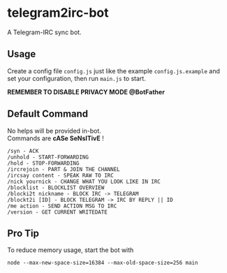 # telegram2irc-bot

A Telegram-IRC sync bot.

## Usage

Create a config file `config.js` just like the example `config.js.example` and set your configuration, then run `main.js` to start.

**REMEMBER TO DISABLE PRIVACY MODE @BotFather**

## Default Command

No helps will be provided in-bot.  
Commands are **cASe SeNsITivE** !

```
/syn - ACK
/unhold - START-FORWARDING
/hold - STOP-FORWARDING
/ircrejoin - PART & JOIN THE CHANNEL
/ircsay content - SPEAK RAW TO IRC
/nick yournick - CHANGE WHAT YOU LOOK LIKE IN IRC
/blocklist - BLOCKLIST OVERVIEW
/blocki2t nickname - BLOCK IRC -> TELEGRAM
/blockt2i [ID] - BLOCK TELEGRAM -> IRC BY REPLY || ID
/me action - SEND ACTION MSG TO IRC
/version - GET CURRENT WRITEDATE
```

## Pro Tip

To reduce memory usage, start the bot with

```
node --max-new-space-size=16384 --max-old-space-size=256 main
```
